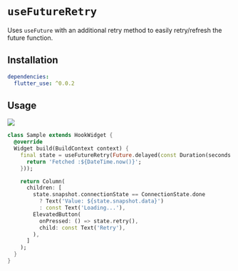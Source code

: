 # `useFutureRetry`

Uses `useFuture` with an additional retry method to easily retry/refresh the future function.

## Installation

```yaml
dependencies:
  flutter_use: ^0.0.2
```

## Usage

[![](https://img.shields.io/badge/demo-%20%20%20%F0%9F%9A%80-green.svg)]((https://dartpad.dev/?id=ab910cc4170f5e8746229cc958ba845c&null_safety=true))

```dart
class Sample extends HookWidget {
  @override
  Widget build(BuildContext context) {
    final state = useFutureRetry(Future.delayed(const Duration(seconds: 2), () {
      return 'Fetched :${DateTime.now()}';
    }));

    return Column(
      children: [
        state.snapshot.connectionState == ConnectionState.done
          ? Text('Value: ${state.snapshot.data}')
          : const Text('Loading...'),
        ElevatedButton(
          onPressed: () => state.retry(),
          child: const Text('Retry'),
        ),
      ]
    );
  }
}
```
